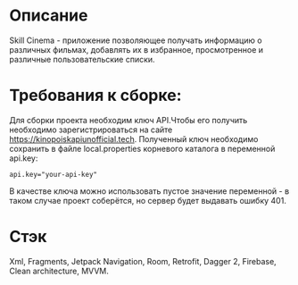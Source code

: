 # Описание
Skill Cinema - приложение позволяющее получать информацию о различных фильмах, добавлять их в избранное, просмотренное и различные пользовательские списки.

# Требования к сборке:
Для сборки проекта необходим ключ API.Чтобы его получить необходимо зарегистрироваться на сайте https://kinopoiskapiunofficial.tech. Полученный ключ необходимо сохранить в файле local.properties корневого каталога в переменной api.key:
```
api.key="your-api-key"
```
В качестве ключа можно использовать пустое значение переменной - в таком случае проект соберётся, но сервер будет выдавать ошибку 401.

# Стэк
Xml, Fragments, Jetpack Navigation, Room, Retrofit, Dagger 2, Firebase, Clean architecture, MVVM.
